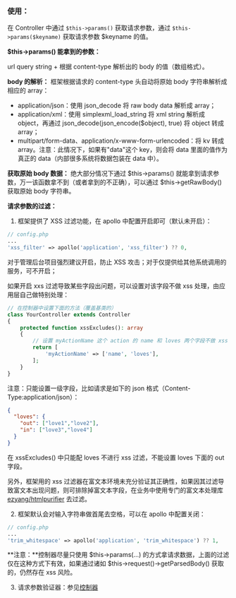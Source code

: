 ### 使用：

在 Controller 中通过 `$this->params()` 获取请求参数，通过 `$this->params($keyname)` 获取请求参数 $keyname 的值。

**$this->params() 能拿到的参数：**

url query string + 根据 content-type 解析出的 body 的值（数组格式）。

**body 的解析：**
框架根据请求的 content-type 头自动将原始 body 字符串解析成相应的 array：

- application/json：使用 json_decode 将 raw body data 解析成 array；
- application/xml：使用 simplexml_load_string 将 xml string 解析成 object，再通过 json_decode(json_encode($object), true) 将 object 转成 array；
- multipart/form-data、application/x-www-form-urlencoded：将 kv 转成 array。注意：此情况下，如果有"data"这个 key，则会将 data 里面的值作为真正的 data（内部很多系统将数据包装在 data 中）。

**获取原始 body 数据：**
绝大部分情况下通过 $this->params() 就能拿到请求参数，万一该函数拿不到（或者拿到的不正确），可以通过 $this->getRawBody() 获取原始 body 字符串。

**请求参数的过滤：**
1. 框架提供了 XSS 过滤功能，在 apollo 中配置开启即可（默认未开启）：

```php
// config.php
...
'xss_filter' => apollo('application', 'xss_filter') ?? 0,
```

对于管理后台项目强烈建议开启，防止 XSS 攻击；对于仅提供给其他系统调用的服务，可不开启；

如果开启 xxs 过滤导致某些字段出问题，可以设置对该字段不做 xss 处理，由应用层自己做特别处理：
```php
// 在控制器中设置下面的方法（覆盖基类的）
class YourController extends Controller
{
    protected function xssExcludes(): array
    {
        // 设置 myActionName 这个 action 的 name 和 loves 两个字段不做 xss 过滤，由应用自己处理
        return [
            'myActionName' => ['name', 'loves'],
        ];
    }
}
```
注意：只能设置一级字段，比如请求是如下的 json 格式（Content-Type:application/json）：
```json
{
  "loves": {
    "out": ["love1","love2"],
    "in": ["love3","love4"]
  }
}
```
在 xssExcludes() 中只能配 loves 不进行 xss 过滤，不能设置 loves 下面的 out 字段。

另外，框架用的 xss 过滤器在富文本环境未充分验证其正确性，如果因其过滤导致富文本出现问题，则可排除掉富文本字段，在业务中使用专门的富文本处理库 [ezyang/htmlpurifier](http://htmlpurifier.org) 去过滤。

2. 框架默认会对输入字符串做首尾去空格，可以在 apollo 中配置关闭：
```php
// config.php
...
'trim_whitespace' => apollo('application', 'trim_whitespace') ?? 1,
```

**注意：**控制器尽量只使用 $this->params(...) 的方式拿请求数据，上面的过滤仅在这种方式下有效，如果通过诸如 $this->request()->getParsedBody() 获取的，仍然存在 xss 风险。

3. 请求参数验证器：参见[控制器](./readme/controller.md)
